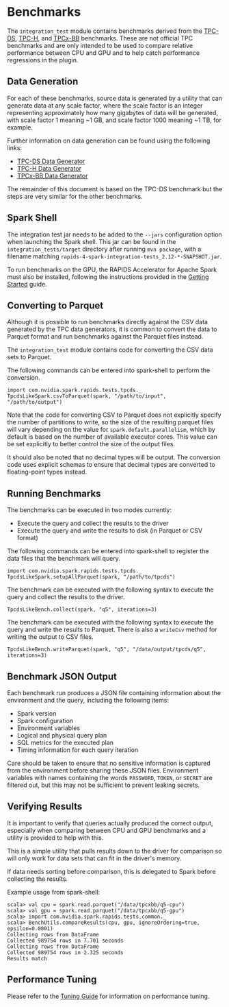 # Benchmarks

The `integration_test` module contains benchmarks derived from the 
[TPC-DS](http://www.tpc.org/tpcds/), [TPC-H](http://www.tpc.org/tpch/), and 
[TPCx-BB](http://www.tpc.org/tpcx-bb/default5.asp) benchmarks. These are not official TPC 
benchmarks and are only intended to be used to compare relative performance between CPU and GPU 
and to help catch performance regressions in the plugin.

## Data Generation

For each of these benchmarks, source data is generated by a utility that can generate data at any 
scale factor, where the scale factor is an integer representing approximately how many gigabytes 
of data will be generated, with scale factor 1 meaning ~1 GB, and scale factor 1000 meaning ~1 TB, 
for example.

Further information on data generation can be found using the following links:

- [TPC-DS Data Generator](https://github.com/databricks/tpcds-kit)
- [TPC-H Data Generator](https://github.com/electrum/tpch-dbgen)
- [TPCx-BB Data Generator](http://www.tpc.org/tpc_documents_current_versions/current_specifications5.asp)

The remainder of this document is based on the TPC-DS benchmark but the steps are very similar for 
the other benchmarks.

## Spark Shell

The integration test jar needs to be added to the `--jars` configuration option when launching the
Spark shell. This jar can be found in the `integration_tests/target` directory after running
`mvn package`, with a filename matching `rapids-4-spark-integration-tests_2.12-*-SNAPSHOT.jar`.

To run benchmarks on the GPU, the RAPIDS Accelerator for Apache Spark must also be installed,
following the instructions provided in the [Getting Started](get-started/getting-started.md) guide.

## Converting to Parquet

Although it is possible to run benchmarks directly against the CSV data generated by the TPC data 
generators, it is common to convert the data to Parquet format and run benchmarks against the 
Parquet files instead.

The `integration_test` module contains code for converting the CSV data sets to Parquet.

The following commands can be entered into spark-shell to perform the conversion.

```
import com.nvidia.spark.rapids.tests.tpcds._
TpcdsLikeSpark.csvToParquet(spark, "/path/to/input", "/path/to/output")
```

Note that the code for converting CSV to Parquet does not explicitly specify the number of 
partitions to write, so the size of the resulting parquet files will vary depending on the value 
for `spark.default.parallelism`, which by default is based on the number of available executor 
cores. This value can be set explicitly to better control the size of the output files.

It should also be noted that no decimal types will be output. The conversion code uses explicit 
schemas to ensure that decimal types are converted to floating-point types instead.

## Running Benchmarks

The benchmarks can be executed in two modes currently:

- Execute the query and collect the results to the driver
- Execute the query and write the results to disk (in Parquet or CSV format)

The following commands can be entered into spark-shell to register the data files that the 
benchmark will query.

```
import com.nvidia.spark.rapids.tests.tpcds._
TpcdsLikeSpark.setupAllParquet(spark, "/path/to/tpcds")
```

The benchmark can be executed with the following syntax to execute the query and collect the 
results to the driver.

```
TpcdsLikeBench.collect(spark, "q5", iterations=3)
```

The benchmark can be executed with the following syntax to execute the query and write the results 
to Parquet. There is also a `writeCsv` method for writing the output to CSV files.

```
TpcdsLikeBench.writeParquet(spark, "q5", "/data/output/tpcds/q5", iterations=3)
```

## Benchmark JSON Output

Each benchmark run produces a JSON file containing information about the environment and the query, 
including the following items:

- Spark version
- Spark configuration
- Environment variables
- Logical and physical query plan
- SQL metrics for the executed plan
- Timing information for each query iteration

Care should be taken to ensure that no sensitive information is captured from the environment 
before sharing these JSON files. Environment variables with names containing the words `PASSWORD`, 
`TOKEN`, or `SECRET` are filtered out, but this may not be sufficient to prevent leaking secrets.

## Verifying Results

It is important to verify that queries actually produced the correct output, especially when 
comparing between CPU and GPU benchmarks and a utility is provided to help with this.

This is a simple utility that pulls results down to the driver for comparison so will only work for 
data sets that can fit in the  driver's memory. 

If data needs sorting before comparison, this is delegated to Spark before collecting the results.

Example usage from spark-shell:

```
scala> val cpu = spark.read.parquet("/data/tpcxbb/q5-cpu")
scala> val gpu = spark.read.parquet("/data/tpcxbb/q5-gpu")
scala> import com.nvidia.spark.rapids.tests.common._
scala> BenchUtils.compareResults(cpu, gpu, ignoreOrdering=true, epsilon=0.0001)
Collecting rows from DataFrame
Collected 989754 rows in 7.701 seconds                                               
Collecting rows from DataFrame
Collected 989754 rows in 2.325 seconds                                               
Results match
```

## Performance Tuning

Please refer to the [Tuning Guide](tuning-guide.md) for information on performance tuning.





